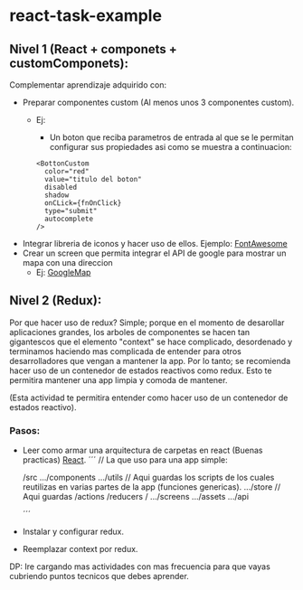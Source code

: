 # react-task-example

## Nivel 1 (React + componets + customComponets):
Complementar aprendizaje adquirido con:
- Preparar componentes custom (Al menos unos 3 componentes custom).
  - Ej:
    - Un boton que reciba parametros de entrada al que se le permitan configurar sus propiedades asi como se muestra a continuacion:
    
    ```
    <BottonCustom 
      color="red"
      value="titulo del boton"
      disabled
      shadow
      onCLick={fnOnClick}
      type="submit"
      autocomplete
    />
    ```
- Integrar libreria de iconos y hacer uso de ellos. Ejemplo: [FontAwesome](https://fontawesome.com/)
- Crear un screen que permita integrar el API de google para mostrar un mapa con una direccion 
   - Ej: [GoogleMap](https://www.npmjs.com/package/google-maps-react)


## Nivel 2 (Redux):

Por que hacer uso de redux? Simple; porque en el momento de desarollar aplicaciones grandes, los arboles de componentes se hacen tan gigantescos que
el elemento "context" se hace complicado, desordenado y terminamos haciendo mas complicada de entender para otros desarrolladores que vengan a mantener
la app. Por lo tanto; se recomienda hacer uso de un contenedor de estados reactivos como redux. Esto te permitira mantener una app limpia y comoda de mantener.

(Esta actividad te permitira entender como hacer uso de un contenedor de estados reactivo).

### Pasos:
- Leer como armar una arquitectura de carpetas en react (Buenas practicas) [React](https://reactjs.org/docs/faq-structure.html).
  ´´´
  // La que uso para una app simple:

  /src
  .../components
  .../utils       // Aqui guardas los scripts de los cuales reutilizas en varias partes de la app (funciones genericas).
  .../store       // Aqui guardas /actions /reducers /
  .../screens
  .../assets
  .../api
  
  ´´´
- Instalar y configurar redux.
- Reemplazar context por redux.

DP: Ire cargando mas actividades con mas frecuencia para que vayas cubriendo puntos tecnicos que debes aprender.

